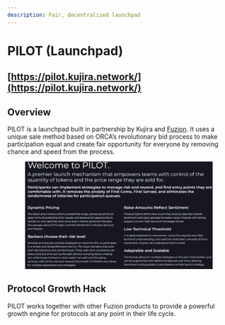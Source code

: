 ```yaml
---
description: Fair, decentralized launchpad
---
```


# PILOT (Launchpad)

## [https://pilot.kujira.network/](https://pilot.kujira.network/)

## Overview

PILOT is a launchpad built in partnership by Kujira and [Fuzion](https://twitter.com/Fuzion\_App). It uses a unique sale method based on ORCA’s revolutionary bid process to make participation equal and create fair opportunity for everyone by removing chance and speed from the process.

<figure><img src="../.gitbook/assets/image (1).png" alt=""><figcaption></figcaption></figure>

## Protocol Growth Hack

PILOT works together with other Fuzion products to provide a powerful growth engine for protocols at any point in their life cycle.
